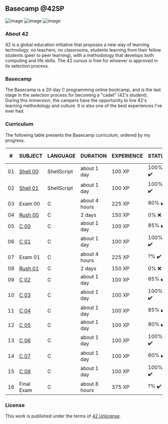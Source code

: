 ## Basecamp @42SP

![image](https://img.shields.io/badge/Basecamp-42SP-blue) ![image](https://img.shields.io/badge/Language-C-lightgrey) ![image](https://img.shields.io/badge/Language-ShellScript-brightgreen)

### About 42

42 is a global education initiative that proposes a new way of learning technology: no teachers, no classrooms, students learning from their fellow students (peer to peer learning), with a methodology that develops both computing and life skills. The 42 cursus is free for whoever is approved in its selection process. 

### Basecamp

The Basecamp is a 20-day C programming online bootcamp, and is the last stage in the selection process for becoming a "cadet" (42's student). During this immersion, the campers have the opportunity to live 42's learning methodology and culture.
It is also one of the best experiences I've ever had.

### Curriculum

The following table presents the Basecamp curriculum, ordered by my progress.

| #    | SUBJECT                                                      | LANGUAGE    | DURATION      | EXPERIENCE | STATUS | ATTAINED LEVEL |
| ---- | ------------------------------------------------------------ | ----------- | ------------- | ---------- | ------ | -------------- |
| 01   | [Shell 00](https://github.com/dpiza/42-Basecamp/tree/main/Shell00) | ShellScript | about 1 day   | 100 XP     | 100% ✔️ | level 0 - 97%  |
| 02   | [Shell 01](https://github.com/dpiza/42-Basecamp/tree/main/Shell01) | ShellScript | about 1 day   | 100 XP     | 100% ✔️ | level 1 - 75%  |
| 03   | Exam 00                                                      | C           | about 4 hours | 225 XP     | 80% ✔️  | level 5 - 03%  |
| 04   | [Rush 00](https://github.com/dpiza/42-Basecamp/tree/main/Rush00/ex00) | C           | 2 days        | 150 XP     | 0% ❌   | -              |
| 05   | [C 00](https://github.com/dpiza/42-Basecamp/tree/main/BasecampC00) | C           | about 1 day   | 100 XP     | 85% ✔️  | level 2 - 22%  |
| 06   | [C 01](https://github.com/dpiza/42-Basecamp/tree/main/BasecampC01) | C           | about 1 day   | 100 XP     | 100% ✔️ | level 3 - 04%  |
| 07   | Exam 01                                                      | C           | about 4 hours | 225 XP     | ?% ✔️   | -              |
| 08   | [Rush 01](https://github.com/dpiza/42-Basecamp/tree/main/Rush01/ex00) | C           | 2 days        | 150 XP     | 0% ❌   | -              |
| 09   | [C 02](https://github.com/dpiza/42-Basecamp/tree/main/BasecampC02) | C           | about 1 day   | 100 XP     | 65% ✔️  | level 3 - 43%  |
| 10   | [C 03](https://github.com/dpiza/42-Basecamp/tree/main/BasecampC03) | C           | about 1 day   | 100 XP     | 100% ✔️ | level 4 - 03%  |
| 11   | [C 04](https://github.com/dpiza/42-Basecamp/tree/main/BasecampC04) | C           | about 1 day   | 100 XP     | 85% ✔️  | level 5 - 43%  |
| 12   | [C 05](https://github.com/dpiza/42-Basecamp/tree/main/BasecampC05) | C           | about 1 day   | 100 XP     | 80% ✔️  | level 6 - 25%  |
| 13   | [C 06](https://github.com/dpiza/42-Basecamp/tree/main/BasecampC06) | C           | about 1 day   | 100 XP     | 100% ✔️ | level 5 - 90%  |
| 14   | [C 07](https://github.com/dpiza/42-Basecamp/tree/main/BasecampC07) | C           | about 1 day   | 100 XP     | 60% ✔️  | Level 6 - 50%  |
| 15   | [C 08](https://github.com/dpiza/42-Basecamp/tree/main/BasecampC08) | C           | about 1 day   | 100 XP     | 100% ✔️ | Level 6 - 91%  |
| 16   | Final Exam                                                   | C           | about 8 hours | 375 XP     | ?% ✔️   | -              |

### License

This work is published under the terms of [42 Unlicense](https://github.com/gcamerli/42unlicense).
